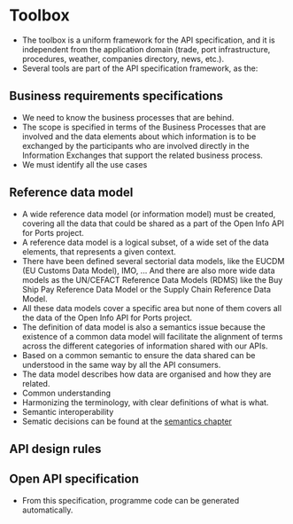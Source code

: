 # Toolbox
- The toolbox is a uniform framework for the API specification, and it is independent from the application domain (trade, port infrastructure, procedures, weather, companies directory, news, etc.).
- Several tools are part of the API specification framework, as the: 
## Business requirements specifications 
- We need to know the business processes that are behind.
- The scope is specified in terms of the Business Processes that are involved and the data elements about which information is to be exchanged by the participants who are involved directly in the Information Exchanges that support the related business process.
- We must identify all the use cases
## Reference data model
- A wide reference data model (or information model) must be created, covering all the data that could be shared as a part of the Open Info API for Ports project. 
- A reference data model is a logical subset, of a wide set of the data elements, that represents a given context.
- There have been defined several sectorial data models, like the EUCDM (EU Customs Data Model), IMO, ... And there are also more wide data models as the UN/CEFACT Reference Data Models (RDMS) like the Buy Ship Pay Reference Data Model or the Supply Chain Reference Data Model.
- All these data models cover a specific area but none of them covers all the data of the Open Info API for Ports project. 
- The definition of data model is also a semantics issue because the existence of a common data model will facilitate the alignment of terms across the different categories of information shared with our APIs.
- Based on a common semantic to ensure the data shared can be understood in the same way by all the API consumers.
- The data model describes how data are organised and how they are related.
- Common understanding
- Harmonizing the terminology, with clear definitions of what is what.
- Semantic interoperability
- Sematic decisions can be found at the [semantics chapter](./semantic.md)
## API design rules

## Open API specification
- From this specification, programme code can be generated automatically.